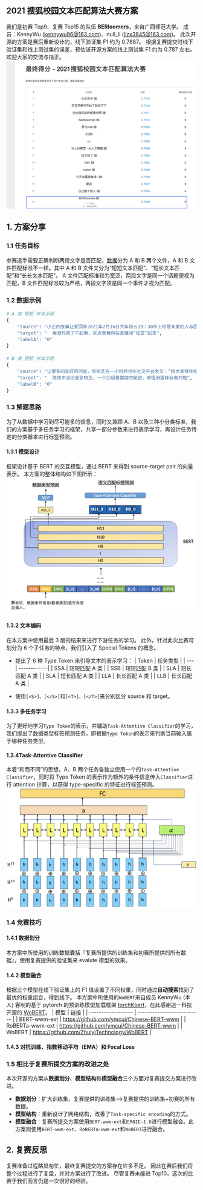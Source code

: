 ## 2021 搜狐校园文本匹配算法大赛方案
我们是初赛 Top9、复赛 Top15 的队伍 **BERloomers**，来自广西师范大学。
成员：KennyWu (kennywu96@163.com)、null_li (lizx3845@163.com)。
此次开源的方案是赛后重新设计的，线下验证集 F1 约为 0.7887。
根据复赛提交时线下验证集和线上测试集的误差，预估该开源方案的线上测试集 F1 约为 0.787 左右。
欢迎大家的交流与指正。
![](figure/sohu2021.png)

## 1. 方案分享

### 1.1 任务目标
参赛选手需要正确判断两段文字是否匹配，<a href="https://www.biendata.xyz/competition/sohu_2021/data/">数据</a>分为 A 和 B 两个文件，A 和 B 文件匹配标准不一样。其中 A 和 B 文件又分为“短短文本匹配”、“短长文本匹配”和“长长文本匹配”。
A 文件匹配标准较为宽泛，两段文字是同一个话题便视为匹配，B 文件匹配标准较为严格，两段文字须是同一个事件才视为匹配。

### 1.2 数据示例
```python
# A 类 短短 样本示例
{
    "source": "小艺的故事让爱回家2021年2月16日大年初五19：30带上你最亲爱的人与团团君相约《小艺的故事》直播间！",
    "target": "  香港代购了不起啊，宋点卷竟然在直播间“炫富”起来",
    "labelA": "0"
}

# B 类 短短 样本示例
{
    "source": "让很多网友好奇的是，张柏芝在一小时后也在社交平台发文：“给大家拜年啦。”还有网友猜测：谢霆锋的经纪人发文，张柏芝也发文，并且配图，似乎都在证实，谢霆锋依旧和王菲在一起，而张柏芝也有了新的恋人，并且生了孩子，两人也找到了各自的归宿，有了自己的幸福生活，让传言不攻自破。",
    "target": "  陈晓东谈旧爱张柏芝，一个口误暴露她的秘密，难怪谢霆锋会离开她", 
    "labelB": "0"
}
```

### 1.3 解题思路
为了从数据中学习到尽可能多的信息，同时又兼顾 A、B 以及三种小分类标准，我们的方案基于多任务学习的框架，共享一部分参数来进行表示学习，再设计任务特定的分类器来进行标签预测。

#### 1.3.1 模型设计
框架设计基于 BERT 的交互模型，通过 BERT 来得到 source-target pair 的向量表示。
本方案的整体结构如下图所示：
![overall architecture](figure/model.png)

#### 1.3.2 文本编码
在本方案中使用最后 3 层的结果来进行下游任务的学习。
此外，针对此次比赛可划分为 6 个子任务的特点，我们引入了 Special Tokens 的概念。
- 提出了 6 种 Type Token 来引导文本的表示学习：
    | Token | 任务类型   |
    | --- | ------------|
    | SSA | 短短匹配 A 类 |
    | SSB | 短短匹配 B 类 |
    | SLA | 短长匹配 A 类 |
    | SLA | 短长匹配 A 类 |
    | LLA | 长长匹配 A 类 |
    | LLB | 长长匹配 A 类 |

- 使用`[<S>]、[</S>]`和`[<T>]、[</T>]`来分别区分 source 和 target。

#### 1.3.3 多任务学习
为了更好地学习`Type Token`的表示，并辅助`Task-Attentive Classifier`的学习，我们提出了数据类型标签预测任务，即根据`Type Token`的表示来判断当前输入属于哪种任务类型。

#### 1.3.4Task-Attentive Classifier
本着“和而不同”的思想，A、B 两个任务各独立使用一个的`Task-Attentive Classifier`，同时将 Type Token 的表示作为额外的条件信息传入`Classifier`进行 attention 计算，以获得 type-specific 的特征进行标签预测。
![task attentive classifier](figure/task_attentive.png)

### 1.4 竞赛技巧

#### 1.4.1 数据划分
本方案中所使用的训练数据囊括『复赛所提供的训练集和初赛所提供的所有数据』，使用复赛提供的验证集来 evalute 模型的效果。


#### 1.4.2 模型融合
根据三个模型在线下验证集上的 F1 值设置了不同权重，同时通过**自动搜索**找到了最优的权重组合，得到线下。
本方案中所使用的`WoBERT`来自成员 KennyWu (本人) 客制的基于 pytorch 的预训练模型加载框架 <a href="https://github.com/KKenny0/torchKbert">torchKbert</a>，在此感谢追一科技开源的 <a href="https://github.com/ZhuiyiTechnology/WoBERT">WoBERT</a>。
| 模型               | 链接                       | 
| ------------------ | -------------------------- |
| BERT-wwm-ext       | https://github.com/ymcui/Chinese-BERT-wwm  |
| RoBERTa-wwm-ext | https://github.com/ymcui/Chinese-BERT-wwm   |
| WoBERT                | https://github.com/ZhuiyiTechnology/WoBERT |

#### 1.4.3 对抗训练、指数移动平均（EMA）和 Focal Loss

### 1.5 相比于复赛所提交方案的改进之处
本次开源的方案从**数据划分**、**模型结构**和**模型融合**三个方面对复赛提交方案进行改进。
- **数据划分**：扩大训练集，复赛提供的训练集-->复赛提供的训练集+初赛的所有数据。
- **模型结构**：重新设计了网络结构，改善了`Task-specific encoding`的方式。
- **模型融合**：复赛所提交方案使用`BERT-wwm-ext`和`ERNIE-1.0`进行模型融合。此方案则使用`BERT-wwm-ext`、`RoBERTa-wwm-ext`和`WoBERT`进行融合。

## 2. 复赛反思
复赛准备过程略显匆忙，最终复赛提交的方案存在许多不足。
因此在赛后我们将整个过程进行了复盘，并对方案进行了改进。
尽管复赛未能进 Top10，这次的比赛于我们而言仍是一次很好的经验。
